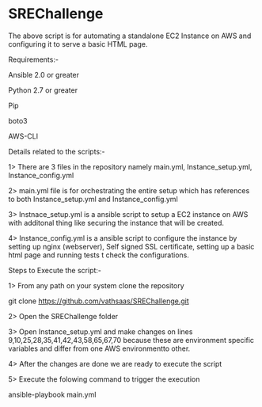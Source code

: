 # SREChallenge
The above script is  for automating a standalone EC2 Instance on AWS and configuring it to serve a basic HTML page.

Requirements:-

Ansible 2.0 or greater

Python 2.7 or greater

Pip

boto3

AWS-CLI

Details related to the scripts:-

1> There are 3 files in the repository namely main.yml, Instance_setup.yml, Instance_config.yml

2> main.yml file is for orchestrating the entire setup which has references to both Instance_setup.yml and Instance_config.yml

3> Instnace_setup.yml is a ansible script to setup a EC2 instance on AWS with additonal thing like securing the instance that will be created.

4> Instance_config.yml is a ansible script to configure the instance by setting up nginx (webserver), Self signed SSL certificate, setting up a basic html page and running tests t check the configurations.



Steps to Execute the script:-

1> From any path on your system clone the repository

git clone https://github.com/vathsaas/SREChallenge.git

2> Open the SREChallenge folder 

3> Open Instance_setup.yml and make changes on lines 9,10,25,28,35,41,42,43,58,65,67,70 because these are environment specific variables and differ from one AWS environmentto other.

4> After the changes are done we are ready to execute the script

5> Execute the folowing command to  trigger the execution

ansible-playbook main.yml
   
